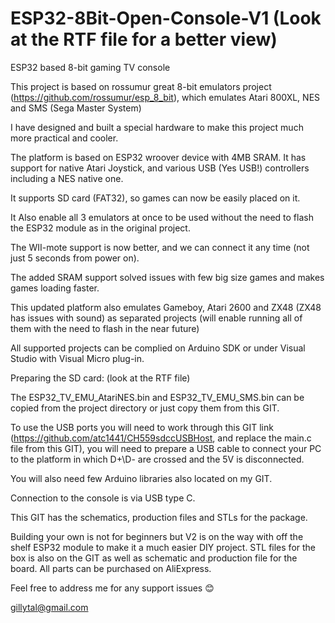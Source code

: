 # ESP32-8Bit-Open-Console-V1 (Look at the RTF file for a better  view)

 ESP32 based 8-bit gaming TV console

This project is based on rossumur great 8-bit emulators project (https://github.com/rossumur/esp_8_bit), which emulates Atari 800XL, NES and SMS (Sega Master System)

I have designed and built a special hardware to make this project much more practical and cooler.

The platform is based on ESP32 wroover device with 4MB SRAM.
It has support for native Atari Joystick, and various USB (Yes USB!) controllers including a NES native one.

It supports SD card (FAT32), so games can now be easily placed on it.

It Also enable all 3 emulators at once to be used without the need to flash the ESP32 module as in the original project.

The WII-mote support is now better, and we can connect it any time (not just 5 seconds from power on).

The added SRAM support solved issues with few big size games and makes games loading faster.

This updated platform also emulates Gameboy, Atari 2600 and ZX48 (ZX48 has issues with sound) as separated projects (will enable running all of them with the need to flash in the near future)

All supported projects can be complied on Arduino SDK or under Visual Studio with Visual Micro plug-in.

 
Preparing the SD card: (look at the RTF file)
 

The ESP32_TV_EMU_AtariNES.bin and ESP32_TV_EMU_SMS.bin can be copied from the project directory or just copy them from this GIT.

To use the USB ports you will need to work through this GIT link (https://github.com/atc1441/CH559sdccUSBHost, and replace the main.c file from this GIT), you will need to prepare a USB cable to connect your PC to the platform in which D+\D- are crossed and the 5V is disconnected.

You will also need few Arduino libraries also located on my GIT.

Connection to the console is via USB type C.

This GIT has the schematics, production files and STLs for the package.

Building your own is not for beginners but V2 is on the way with off the shelf ESP32 module to make it a much easier DIY project.
STL files for the box is also on the GIT as well as schematic and production file for the board.
All parts can be purchased on AliExpress.

Feel free to address me for any support issues 😊

gillytal@gmail.com
